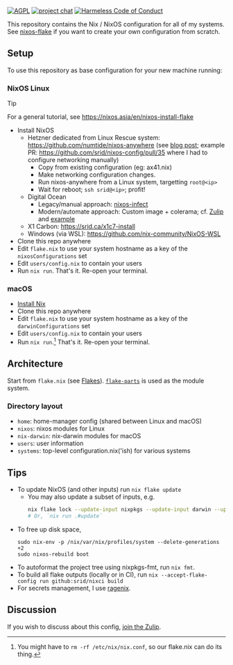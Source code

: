 [![AGPL](https://img.shields.io/badge/License-AGPL%20v3-blue.svg)](https://en.wikipedia.org/wiki/Affero_General_Public_License)
[![project chat](https://img.shields.io/badge/zulip-join_chat-brightgreen.svg)](https://nixos.zulipchat.com/#narrow/stream/413948-nixos)
[![Harmeless Code of Conduct](https://img.shields.io/badge/harmless-8A2BE2)](https://srid.ca/coc "This project follows the 'Harmlessness Code of Conduct'")

This repository contains the Nix / NixOS configuration for all of my systems. See [nixos-flake](https://community.flake.parts/nixos-flake) if you want to create your own configuration from scratch.

## Setup

To use this repository as base configuration for your new machine running:

### NixOS Linux

> [!TIP]
> For a general tutorial, see https://nixos.asia/en/nixos-install-flake

- Install NixOS
  - Hetzner dedicated from Linux Rescue system: https://github.com/numtide/nixos-anywhere (see [blog post](https://galowicz.de/2023/04/05/single-command-server-bootstrap/); example PR: https://github.com/srid/nixos-config/pull/35 where I had to configure networking manually)
    - Copy from existing configuration (eg: ax41.nix)
    - Make networking configuration changes.
    - Run nixos-anywhere from a Linux system, targetting `root@<ip>`
    - Wait for reboot; `ssh srid@<ip>`; profit!
  - Digital Ocean
    - Legacy/manual approach: [nixos-infect](https://github.com/elitak/nixos-infect)
    - Modern/automate approach: Custom image + colerama; cf. [Zulip](https://nixos.zulipchat.com/#narrow/stream/413948-nixos/topic/Deploying.20to.20DigitalOcean) and [example](https://github.com/fpindia/fpindia-chat)
  - X1 Carbon: https://srid.ca/x1c7-install
  - Windows (via WSL): https://github.com/nix-community/NixOS-WSL
- Clone this repo anywhere
- Edit `flake.nix` to use your system hostname as a key of the `nixosConfigurations` set
- Edit `users/config.nix` to contain your users
- Run `nix run`. That's it. Re-open your terminal.

### macOS

- [Install Nix](https://nixos.asia/en/install)
- Clone this repo anywhere
- Edit `flake.nix` to use your system hostname as a key of the `darwinConfigurations` set
- Edit `users/config.nix` to contain your users
- Run `nix run`.[^cleanup] That's it. Re-open your terminal.

[^cleanup]: You might have to `rm -rf /etc/nix/nix.conf`, so our flake.nix can do its thing.

## Architecture

Start from `flake.nix` (see [Flakes](https://nixos.wiki/wiki/Flakes)). [`flake-parts`](https://flake.parts/) is used as the module system.

### Directory layout

- `home`: home-manager config (shared between Linux and macOS)
- `nixos`: nixos modules for Linux
- `nix-darwin`: nix-darwin modules for macOS
- `users`: user information
- `systems`: top-level configuration.nix('ish) for various systems

## Tips

- To update NixOS (and other inputs) run `nix flake update`
  - You may also update a subset of inputs, e.g.
    ```sh
    nix flake lock --update-input nixpkgs --update-input darwin --update-input home-manager
    # Or, `nix run .#update`
    ```
- To free up disk space,
  ```sh-session
  sudo nix-env -p /nix/var/nix/profiles/system --delete-generations +2
  sudo nixos-rebuild boot
  ```
- To autoformat the project tree using nixpkgs-fmt, run `nix fmt`.
- To build all flake outputs (locally or in CI), run `nix --accept-flake-config run github:srid/nixci build`
- For secrets management, I use [ragenix](https://github.com/yaxitech/ragenix).

## Discussion

If you wish to discuss about this config, [join the Zulip](https://nixos.zulipchat.com/login/?next=/).
